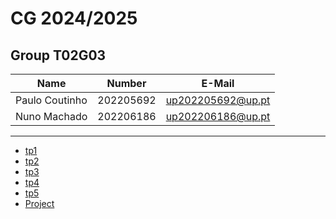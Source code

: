 # CG 2024/2025

## Group T02G03
| Name             | Number    | E-Mail             |
| ---------------- | --------- | ------------------ |
| Paulo Coutinho   | 202205692 | up202205692@up.pt  |
| Nuno Machado     | 202206186 | up202206186@up.pt  |

----

  - [tp1](tp1/README.md)
  - [tp2](tp2/README.md)
  - [tp3](tp3/README.md)
  - [tp4](tp4/README.md)
  - [tp5](tp5/README.md)
  - [Project](project/README.md)
